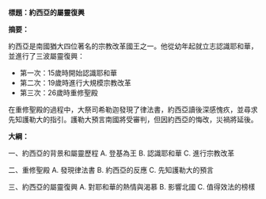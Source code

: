 **標題：約西亞的屬靈復興**

**摘要：**

約西亞是南國猶大四位著名的宗教改革國王之一。他從幼年起就立志認識耶和華，並進行了三波屬靈復興：

* 第一次：15歲時開始認識耶和華
* 第二次：19歲時進行大規模宗教改革
* 第三次：26歲時重修聖殿

在重修聖殿的過程中，大祭司希勒迦發現了律法書，約西亞讀後深感愧疚，並尋求先知護勒大的指引。護勒大預言南國將受審判，但因約西亞的悔改，災禍將延後。

**大綱：**

一、約西亞的背景和屬靈歷程
    A. 登基為王
    B. 認識耶和華
    C. 進行宗教改革

二、重修聖殿
    A. 發現律法書
    B. 約西亞的反應
    C. 先知護勒大的預言

三、約西亞的屬靈復興
    A. 對耶和華的熱情與渴慕
    B. 影響北國
    C. 值得效法的榜樣